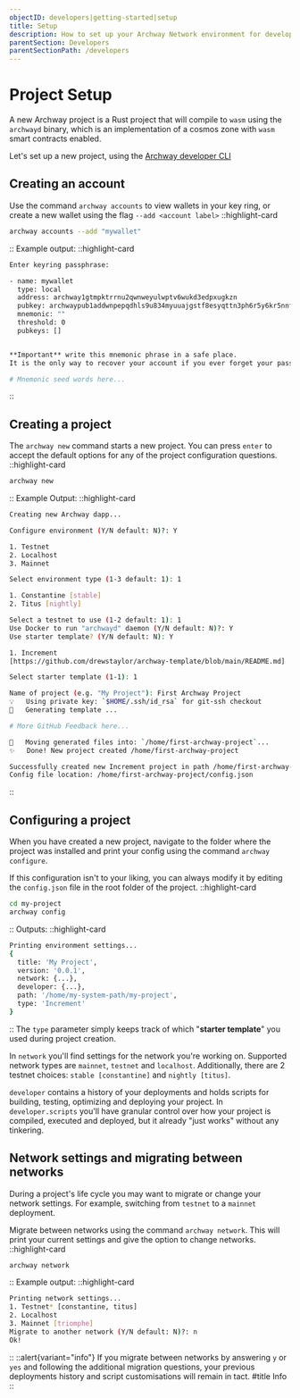 ```yaml
---
objectID: developers|getting-started|setup
title: Setup
description: How to set up your Archway Network environment for development purposes
parentSection: Developers
parentSectionPath: /developers
---
```


# Project Setup

A new Archway project is a Rust project that will compile to `wasm` using the `archwayd` binary, which is an implementation of a cosmos zone with `wasm` smart contracts enabled.

Let's set up a new project, using the <a href="https://github.com/archway-network/archway-cli" target="_blank" >Archway developer CLI</a>

## Creating an account

Use the command `archway accounts` to view wallets in your key ring, or create a new wallet using the flag `--add <account label>`
::highlight-card

```bash
archway accounts --add "mywallet"
```

::
Example output:
::highlight-card

```bash
Enter keyring passphrase:

- name: mywallet
  type: local
  address: archway1gtmpktrrnu2qwnweyulwptv6wukd3edpxugkzn
  pubkey: archwaypub1addwnpepqdhls9u834myuuajgstf8esyqttn3ph6r5y6kr5nnfx5uc06al9hut8r9ac
  mnemonic: ""
  threshold: 0
  pubkeys: []


**Important** write this mnemonic phrase in a safe place.
It is the only way to recover your account if you ever forget your password.

# Mnemonic seed words here...
```

::

## Creating a project

The `archway new` command starts a new project. You can press `enter` to accept the default options for any of the project configuration questions.
::highlight-card

```bash
archway new
```

::
Example Output:
::highlight-card

```bash
Creating new Archway dapp...

Configure environment (Y/N default: N)?: Y

1. Testnet
2. Localhost
3. Mainnet

Select environment type (1-3 default: 1): 1

1. Constantine [stable]
2. Titus [nightly]

Select a testnet to use (1-2 default: 1): 1
Use Docker to run "archwayd" daemon (Y/N default: N)?: Y
Use starter template? (Y/N default: N): Y

1. Increment
[https://github.com/drewstaylor/archway-template/blob/main/README.md]

Select starter template (1-1): 1

Name of project (e.g. "My Project"): First Archway Project
💡   Using private key: `$HOME/.ssh/id_rsa` for git-ssh checkout
🔧   Generating template ...

# More GitHub Feedback here...

🔧   Moving generated files into: `/home/first-archway-project`...
✨   Done! New project created /home/first-archway-project

Successfully created new Increment project in path /home/first-archway-project with network configuration constantine-1.
Config file location: /home/first-archway-project/config.json
```

::

## Configuring a project

When you have created a new project, navigate to the folder where the project was installed and print your config using the command `archway configure`.

If this configuration isn't to your liking, you can always modify it by editing the `config.json` file in the root folder of the project.
::highlight-card

```bash
cd my-project
archway config
```

::
Outputs:
::highlight-card

```bash
Printing environment settings...
{
  title: 'My Project',
  version: '0.0.1',
  network: {...},
  developer: {...},
  path: '/home/my-system-path/my-project',
  type: 'Increment'
}
```

::
The `type` parameter simply keeps track of which "**starter template**" you used during project creation.

In `network` you'll find settings for the network you're working on. Supported network types are `mainnet`, `testnet` and `localhost`. Additionally, there are 2 testnet choices: `stable [constantine]` and `nightly [titus]`.

`developer` contains a history of your deployments and holds scripts for building, testing, optimizing and deploying your project. In `developer.scripts` you'll have granular control over how your project is compiled, executed and deployed, but it already "just works" without any tinkering.

## Network settings and migrating between networks

During a project's life cycle you may want to migrate or change your network settings. For example, switching from `testnet` to a `mainnet` deployment.

Migrate between networks using the command `archway network`. This will print your current settings and give the option to change networks.
::highlight-card

```bash
archway network
```

::
Example output:
::highlight-card

```bash
Printing network settings...
1. Testnet* [constantine, titus]
2. Localhost
3. Mainnet [triomphe]
Migrate to another network (Y/N default: N)?: n
Ok!
```

::
::alert{variant="info"}
If you migrate between networks by answering `y` or `yes` and following the additional migration questions, your previous deployments history and script customisations will remain in tact.
#title
Info
::

